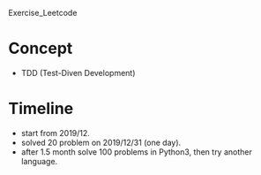 Exercise_Leetcode

# Concept
 - TDD (Test-Diven Development)

# Timeline
 - start from 2019/12.
 - solved 20 problem on 2019/12/31 (one day).
 - after 1.5 month solve 100 problems in Python3, then try another language.